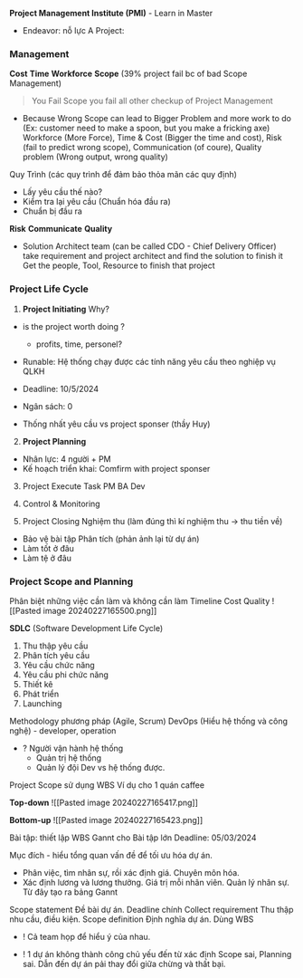 **Project Management Institute (PMI)** - Learn in Master
+ Endeavor: nỗ lực 
A Project:

### **Management**

**Cost** 
**Time** 
**Workforce** 
**Scope** (39% project fail bc of bad Scope Management)
> You Fail Scope you fail all other checkup of Project Management
+ Because Wrong Scope can lead to Bigger Problem and more work to do (Ex: customer need to make a spoon, but you make a fricking axe) 
	Workforce (More Force), Time & Cost (Bigger the time and cost), Risk (fail to predict wrong scope), Communication (of coure), Quality problem (Wrong output, wrong quality)


Quy Trình (các quy trình để đảm bảo thỏa mãn các quy định)

+ Lấy yêu cầu thế nào? 
+ Kiểm tra lại yêu cầu (Chuẩn hóa đầu ra)
+ Chuẩn bị đầu ra




**Risk**
**Communicate** 
**Quality** 
+ Solution Architect team (can be called CDO - Chief Delivery Officer)
	take requirement and project architect and find the solution to finish it
		Get the people, Tool, Resource to finish that project 


### Project Life Cycle

1. **Project Initiating**
Why?
+ is the project worth doing ? 
	+ profits, time, personel?

+ Runable: Hệ thống chạy được các tính năng yêu cầu theo nghiệp vụ QLKH
+ Deadline: 10/5/2024
+ Ngân sách: 0
+ Thống nhất yêu cầu vs project sponser (thầy Huy)

2. **Project Planning**
- Nhân lực: 4 người + PM 
- Kế hoạch triển khai: Comfirm with project sponser

3. Project Execute
Task
	PM
	BA
	Dev

4. Control & Monitoring

5. Project Closing
Nghiệm thu (làm đúng thì kí nghiệm thu -> thu tiền về)
+ Bảo vệ bài tập
Phân tích (phản ảnh lại từ dự án) 
+ Làm tốt ở đâu
+ Làm tệ ở đâu



### Project Scope and Planning
Phân biệt những việc cần làm và không cần làm
Timeline
Cost
Quality
![[Pasted image 20240227165500.png]]

**SDLC** (Software Development Life Cycle)
1) Thu thập yêu cầu
2) Phân tích yêu cầu
3) Yêu cầu chức năng
4) Yêu cầu phi chức năng
5) Thiết kê
6) Phát triển
7) Launching

Methodology phương pháp (Agile, Scrum)
DevOps (Hiểu hệ thống và công nghệ) - developer, operation
+ ? Người vận hành hệ thống
	+ Quản trị hệ thống 
	+ Quản lý đội Dev vs hệ thống được.

Project Scope sử dụng WBS
Ví dụ cho 1 quán caffee

**Top-down**
	 ![[Pasted image 20240227165417.png]]


**Bottom-up**
	 ![[Pasted image 20240227165423.png]]


Bài tập: thiết lập WBS Gannt cho Bài tập lớn
Deadline: 05/03/2024

Mục đích - hiểu tổng quan vấn đề để tối ưu hóa dự án.
+ Phân việc, tìm nhân sự, rồi xác định giá. Chuyên môn hóa.
+ Xác định lương và lương thưởng. Giá trị mỗi nhân viên. Quản lý nhân sự.
Từ đây tạo ra bảng Gannt

Scope statement
Đề bài dự án. Deadline chính
Collect requirement
Thu thập nhu cầu, điều kiện.
Scope definition
Định nghĩa dự án. Dùng WBS
+ ! Cả team họp để hiểu ý của nhau. 

+ ! 1 dự án không thành công chủ yếu đến từ xác định Scope sai, Planning sai. Dẫn đến dự án pải thay đổi giữa chừng và thất bại.
